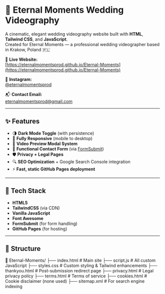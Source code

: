 # 💍 Eternal Moments Wedding Videography

A cinematic, elegant wedding videography website built with **HTML**, **Tailwind CSS**, and **JavaScript**.  
Created for Eternal Moments — a professional wedding videographer based in Krakow, Poland 🇵🇱

🎯 **Live Website:**  
[https://eternalmomentsprod.github.io/Eternal-Moments](https://eternalmomentsprod.github.io/Eternal-Moments)

📸 **Instagram:**  
[@eternalmomentsprod](https://instagram.com/eternalmomentsprod)

📬 **Contact Email:**  
eternalmomentsprod@gmail.com

---

## ✨ Features

- 🌗 **Dark Mode Toggle** (with persistence)
- 📱 **Fully Responsive** (mobile to desktop)
- 🎥 **Video Preview Modal System**
- 📩 **Functional Contact Form** (via [FormSubmit](https://formsubmit.co))
- 🛡️ **Privacy + Legal Pages**
- 🔍 **SEO Optimization** + Google Search Console integration
- ⚡ **Fast, static GitHub Pages deployment**

---

## 🧱 Tech Stack

- **HTML5**
- **TailwindCSS** (via CDN)
- **Vanilla JavaScript**
- **Font Awesome**
- **FormSubmit** (for form handling)
- **GitHub Pages** (for hosting)

---

## 📂 Structure

📁 Eternal-Moments/
├── index.html # Main site
├── script.js # All custom JavaScript
├── styles.css # Custom styling & Tailwind enhancements
├── thankyou.html # Post-submission redirect page
├── privacy.html # Legal privacy policy
├── terms.html # Terms of service
├── cookies.html # Cookie disclaimer (none used)
├── sitemap.xml # For search engine indexing
